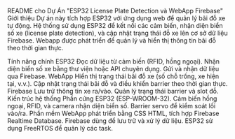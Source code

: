 README cho Dự Án "ESP32 License Plate Detection và WebApp Firebase"
Giới thiệu
Dự án này tích hợp ESP32 với ứng dụng web để quản lý bãi đỗ xe tự động. Hệ thống sử dụng ESP32 để kết nối các cảm biến, nhận diện biển số xe (license plate detection), và cập nhật trạng thái đỗ xe lên cơ sở dữ liệu Firebase. Webapp được phát triển để quản lý và hiển thị thông tin bãi đỗ theo thời gian thực.

Tính năng chính
ESP32
Đọc dữ liệu từ cảm biến (RFID, hồng ngoại).
Nhận diện biển số xe bằng thư viện hoặc API chuyên dụng.
Gửi và nhận dữ liệu qua Firebase.
WebApp
Hiển thị trạng thái bãi đỗ xe (số chỗ trống, xe hiện tại, v.v.).
Cập nhật trạng thái bãi đỗ và điều khiển barrier theo thời gian thực.
Firebase
Lưu trữ thông tin xe ra/vào.
Quản lý trạng thái barrier và slot đỗ.
Kiến trúc hệ thống
Phần cứng
ESP32 (ESP-WROOM-32).
Cảm biến hồng ngoại, RFID, và camera nhận diện biển số.
Barrier servo để kiểm soát lối vào/ra.
Phần mềm
WebApp phát triển bằng CSS HTML, tích hợp Firebase Realtime Database.
Firebase dùng để lưu trữ và xử lý dữ liệu.
ESP32 sử dụng FreeRTOS để quản lý các task.
